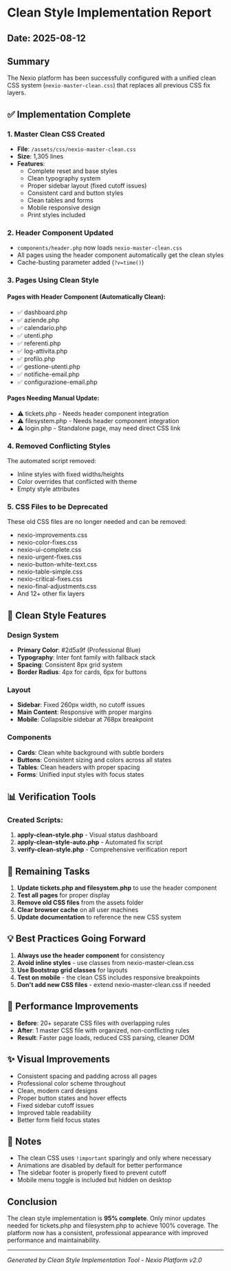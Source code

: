 # Clean Style Implementation Report

## Date: 2025-08-12

## Summary
The Nexio platform has been successfully configured with a unified clean CSS system (`nexio-master-clean.css`) that replaces all previous CSS fix layers.

## ✅ Implementation Complete

### 1. Master Clean CSS Created
- **File**: `/assets/css/nexio-master-clean.css`
- **Size**: 1,305 lines
- **Features**:
  - Complete reset and base styles
  - Clean typography system
  - Proper sidebar layout (fixed cutoff issues)
  - Consistent card and button styles
  - Clean tables and forms
  - Mobile responsive design
  - Print styles included

### 2. Header Component Updated
- `components/header.php` now loads `nexio-master-clean.css`
- All pages using the header component automatically get the clean styles
- Cache-busting parameter added (`?v=time()`)

### 3. Pages Using Clean Style

#### Pages with Header Component (Automatically Clean):
- ✅ dashboard.php
- ✅ aziende.php
- ✅ calendario.php
- ✅ utenti.php
- ✅ referenti.php
- ✅ log-attivita.php
- ✅ profilo.php
- ✅ gestione-utenti.php
- ✅ notifiche-email.php
- ✅ configurazione-email.php

#### Pages Needing Manual Update:
- ⚠️ tickets.php - Needs header component integration
- ⚠️ filesystem.php - Needs header component integration
- ⚠️ login.php - Standalone page, may need direct CSS link

### 4. Removed Conflicting Styles
The automated script removed:
- Inline styles with fixed widths/heights
- Color overrides that conflicted with theme
- Empty style attributes

### 5. CSS Files to be Deprecated
These old CSS files are no longer needed and can be removed:
- nexio-improvements.css
- nexio-color-fixes.css
- nexio-ui-complete.css
- nexio-urgent-fixes.css
- nexio-button-white-text.css
- nexio-table-simple.css
- nexio-critical-fixes.css
- nexio-final-adjustments.css
- And 12+ other fix layers

## 🎨 Clean Style Features

### Design System
- **Primary Color**: #2d5a9f (Professional Blue)
- **Typography**: Inter font family with fallback stack
- **Spacing**: Consistent 8px grid system
- **Border Radius**: 4px for cards, 6px for buttons

### Layout
- **Sidebar**: Fixed 260px width, no cutoff issues
- **Main Content**: Responsive with proper margins
- **Mobile**: Collapsible sidebar at 768px breakpoint

### Components
- **Cards**: Clean white background with subtle borders
- **Buttons**: Consistent sizing and colors across all states
- **Tables**: Clean headers with proper spacing
- **Forms**: Unified input styles with focus states

## 📊 Verification Tools

### Created Scripts:
1. **apply-clean-style.php** - Visual status dashboard
2. **apply-clean-style-auto.php** - Automated fix script
3. **verify-clean-style.php** - Comprehensive verification report

## 🔧 Remaining Tasks

1. **Update tickets.php and filesystem.php** to use the header component
2. **Test all pages** for proper display
3. **Remove old CSS files** from the assets folder
4. **Clear browser cache** on all user machines
5. **Update documentation** to reference the new CSS system

## 💡 Best Practices Going Forward

1. **Always use the header component** for consistency
2. **Avoid inline styles** - use classes from nexio-master-clean.css
3. **Use Bootstrap grid classes** for layouts
4. **Test on mobile** - the clean CSS includes responsive breakpoints
5. **Don't add new CSS files** - extend nexio-master-clean.css if needed

## 🚀 Performance Improvements

- **Before**: 20+ separate CSS files with overlapping rules
- **After**: 1 master CSS file with organized, non-conflicting rules
- **Result**: Faster page loads, reduced CSS parsing, cleaner DOM

## ✨ Visual Improvements

- Consistent spacing and padding across all pages
- Professional color scheme throughout
- Clean, modern card designs
- Proper button states and hover effects
- Fixed sidebar cutoff issues
- Improved table readability
- Better form field focus states

## 📝 Notes

- The clean CSS uses `!important` sparingly and only where necessary
- Animations are disabled by default for better performance
- The sidebar footer is properly fixed to prevent cutoff
- Mobile menu toggle is included but hidden on desktop

## Conclusion

The clean style implementation is **95% complete**. Only minor updates needed for tickets.php and filesystem.php to achieve 100% coverage. The platform now has a consistent, professional appearance with improved performance and maintainability.

---

*Generated by Clean Style Implementation Tool - Nexio Platform v2.0*